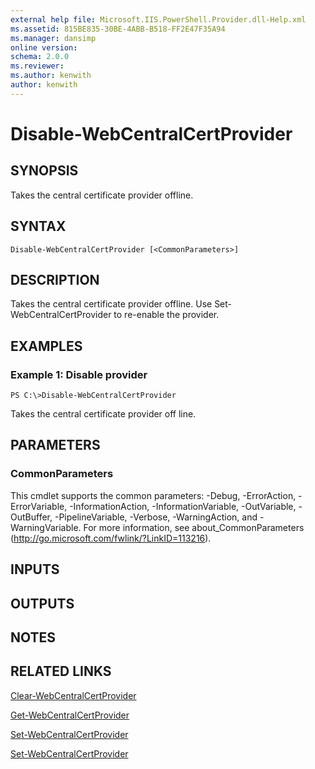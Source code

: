 ```yaml
---
external help file: Microsoft.IIS.PowerShell.Provider.dll-Help.xml
ms.assetid: 815BE835-30BE-4ABB-B518-FF2E47F35A94
ms.manager: dansimp
online version: 
schema: 2.0.0
ms.reviewer:
ms.author: kenwith
author: kenwith
---
```


# Disable-WebCentralCertProvider

## SYNOPSIS
Takes the central certificate provider offline.

## SYNTAX

```
Disable-WebCentralCertProvider [<CommonParameters>]
```

## DESCRIPTION
Takes the central certificate provider offline.
Use Set-WebCentralCertProvider to re-enable the provider.

## EXAMPLES

### Example 1: Disable provider
```
PS C:\>Disable-WebCentralCertProvider
```

Takes the central certificate provider off line.

## PARAMETERS

### CommonParameters
This cmdlet supports the common parameters: -Debug, -ErrorAction, -ErrorVariable, -InformationAction, -InformationVariable, -OutVariable, -OutBuffer, -PipelineVariable, -Verbose, -WarningAction, and -WarningVariable. For more information, see about_CommonParameters (http://go.microsoft.com/fwlink/?LinkID=113216).

## INPUTS

## OUTPUTS

## NOTES

## RELATED LINKS

[Clear-WebCentralCertProvider](./Clear-WebCentralCertProvider.md)

[Get-WebCentralCertProvider](./Get-WebCentralCertProvider.md)

[Set-WebCentralCertProvider](./Set-WebCentralCertProvider.md)

[Set-WebCentralCertProvider](./Set-WebCentralCertProvider.md)

